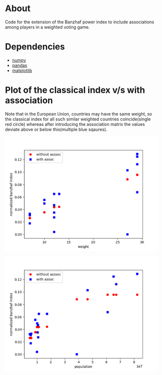 # About
Code for the extension of the Banzhaf power index to include associations
among players in a weighted voting game.

# Dependencies
* [numpy](http://www.numpy.org/)
* [pandas](https://pandas.pydata.org/)
* [matplotlib](https://matplotlib.org/index.html)


# Plot of the classical index v/s with association
Note that in the European Union, countries may have the same weight, so the classical index
for all such similar weighted countries coincide(single red circle) whereas after introducing 
the association matrix the values deviate above or below this(multiple blue sqaures).

![](plots/newvsold_weightx.png?raw=true)

![](plots/newvsold_poplx.png?raw=true)